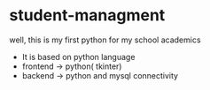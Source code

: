 # student-managment
well, this is my first python for my school academics 
- It is based on python language 
- frontend -> python( tkinter)
- backend -> python and mysql connectivity
